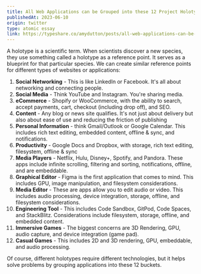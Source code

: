 ```yaml
---
title: All Web Applications can be Grouped into these 12 Project Holotypes
publishedAt: 2023-06-10
origin: twitter
type: atomic essay
link: https://typeshare.co/amydutton/posts/all-web-applications-can-be-grouped-into-these-12-project-holotypes
---
```


A holotype is a scientific term. When scientists discover a new species, they use something called a holotype as a reference point. It serves as a blueprint for that particular species. We can create similar reference points for different types of websites or applications:

1. **Social Networking** - This is like LinkedIn or Facebook. It's all about networking and connecting people.
2. **Social Media** - Think YouTube and Instagram. You're sharing media.
3. **eCommerce** - Shopify or WooCommerce, with the ability to search, accept payments, cart, checkout (including drop off), and SEO.
4. **Content** - Any blog or news site qualifies. It's not just about delivery but also about ease of use and reducing the friction of publishing
5. **Personal Information** - think Gmail/Outlook or Google Calendar. This includes rich text editing, embedded content, offline & sync, and notifications.
6. **Productivity** - Google Docs and Dropbox, with storage, rich text editing, filesystem, offline & sync
7. **Media Players** - Netflix, Hulu, Disney+, Spotify, and Pandora. These apps include infinite scrolling, filtering and sorting, notifications, offline, and are embeddable.
8. **Graphical Editor** - Figma is the first application that comes to mind. This includes GPU, image manipulation, and filesystem considerations.
9. **Media Editor** - These are apps allow you to edit audio or video. This includes audio processing, device integration, storage, offline, and filesystem considerations.
10. **Engineering Tool** - This includes Code Sandbox, GitPod, Code Spaces, and StackBlitz. Considerations include filesystem, storage, offline, and embedded content.
11. **Immersive Games** - The biggest concerns are 3D Rendering, GPU, audio capture, and device integration (game pad).
12. **Casual Games** - This includes 2D and 3D rendering, GPU, embeddable, and audio processing.

Of course, different holotypes require different technologies, but it helps solve problems by grouping applications into these 12 buckets.
